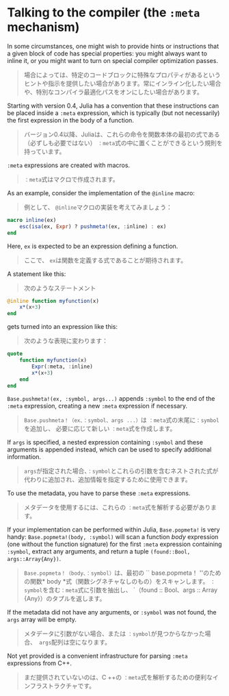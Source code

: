 # Talking to the compiler (the `:meta` mechanism)

<!-- EN -->
In some circumstances, one might wish to provide hints or instructions that a given block of code has special properties: you might always want to inline it, or you might want to turn on special compiler optimization passes.
> 場合によっては、特定のコードブロックに特殊なプロパティがあるというヒントや指示を提供したい場合があります。常にインライン化したい場合や、特別なコンパイラ最適化パスをオンにしたい場合があります。
<!-- EN -->
Starting with version 0.4, Julia has a convention that these instructions can be placed inside a `:meta` expression, which is typically (but not necessarily) the first expression in the body of a function.
> バージョン0.4以降、Juliaは、これらの命令を関数本体の最初の式である（必ずしも必要ではない） `：meta`式の中に置くことができるという規則を持っています。

<!-- EN -->
`:meta` expressions are created with macros.
> `：meta`式はマクロで作成されます。
<!-- EN -->
As an example, consider the implementation of the `@inline` macro:
> 例として、 `@inline`マクロの実装を考えてみましょう：

```julia
macro inline(ex)
    esc(isa(ex, Expr) ? pushmeta!(ex, :inline) : ex)
end
```

<!-- EN -->
Here, `ex` is expected to be an expression defining a function.
> ここで、 `ex`は関数を定義する式であることが期待されます。
<!-- EN -->
A statement like this:
> 次のようなステートメント

```julia
@inline function myfunction(x)
    x*(x+3)
end
```

<!-- EN -->
gets turned into an expression like this:
> 次のような表現に変わります：

```julia
quote
    function myfunction(x)
        Expr(:meta, :inline)
        x*(x+3)
    end
end
```

<!-- EN -->
`Base.pushmeta!(ex, :symbol, args...)` appends `:symbol` to the end of the `:meta` expression,
creating a new `:meta` expression if necessary.
> `Base.pushmeta！（ex、：symbol、args ...）`は `：meta`式の末尾に`：symbol`を追加し、
> 必要に応じて新しい `：meta`式を作成します。
<!-- EN -->
If `args` is specified, a nested expression containing `:symbol` and these arguments is appended instead, which can be used to specify additional information.
> `args`が指定された場合、`：symbol`とこれらの引数を含むネストされた式が代わりに追加され、追加情報を指定するために使用できます。

<!-- EN -->
To use the metadata, you have to parse these `:meta` expressions.
> メタデータを使用するには、これらの `：meta`式を解析する必要があります。
<!-- EN -->
If your implementation can be performed within Julia, `Base.popmeta!` is very handy: `Base.popmeta!(body, :symbol)` will scan a function *body* expression (one without the function signature) for the first `:meta` expression containing `:symbol`, extract any arguments, and return a tuple `(found::Bool, args::Array{Any})`.
> `Base.popmeta！（body、：symbol）`は、最初の `` base.popmeta！ ''のための関数* body *式（関数シグネチャなしのもの）をスキャンします。 `：symbol`を含む`：meta`式に引数を抽出し、 `（found :: Bool、args :: Array {Any}）のタプルを返します。
<!-- EN -->
If the metadata did not have any arguments, or `:symbol` was not found, the `args` array will be empty.
> メタデータに引数がない場合、または `：symbol`が見つからなかった場合、` args`配列は空になります。

<!-- EN -->
Not yet provided is a convenient infrastructure for parsing `:meta` expressions from C++.
> まだ提供されていないのは、C ++の `：meta`式を解析するための便利なインフラストラクチャです。